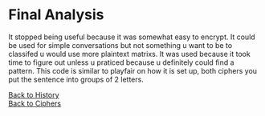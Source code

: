 # Final Analysis

It stopped being useful because it was somewhat easy to encrypt. It could be used for simple conversations but not something u want to be to classifed u would use more plaintext matrixs. 
It was used because it took time to figure out unless u praticed because u definitely could find a pattern.
This code is similar to playfair on how it is set up, both ciphers you put the sentence into groups of 2 letters.

[Back to History](https://github.com/EPHS-CyberSecurity-2020-Hour1/CipherProject/blob/foursquarecipher/foursquarecipher_history.md)  
[Back to Ciphers](README.md)
